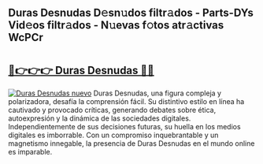 ## Duras Desnudas D𝚎sn𝚞dos filtr𝚊dos - Parts-DYs Vid𝚎os filtr𝚊dos - N𝚞evas f𝚘tos atr𝚊ctivas WcPCr

# <h2><a href="http://mb9u1cj.tromn.icu/?c=Duras+Desnudas">🔗👉👉👉 Duras Desnudas 🔗🔗</a></h2>

[![Duras Desnudas nuevo](https://i.imgur.com/pEAQMta.gif)](http://mb9u1cj.tromn.icu/?c=Duras+Desnudas)
Duras Desnudas, una figura compleja y polarizadora, desafía la comprensión fácil. Su distintivo estilo en línea ha cautivado y provocado críticas, generando debates sobre ética, autoexpresión y la dinámica de las sociedades digitales. Independientemente de sus decisiones futuras, su huella en los medios digitales es imborrable. Con un compromiso inquebrantable y un magnetismo innegable, la presencia de Duras Desnudas en el mundo online es imparable.
